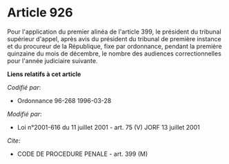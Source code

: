 # Article 926

Pour l'application du premier alinéa de l'article 399, le président du tribunal supérieur d'appel, après avis du président du
tribunal de première instance et du procureur de la République, fixe par ordonnance, pendant la première quinzaine du mois de
décembre, le nombre des audiences correctionnelles pour l'année judiciaire suivante.

**Liens relatifs à cet article**

_Codifié par_:

  - Ordonnance 96-268 1996-03-28

_Modifié par_:

  - Loi n°2001-616 du 11 juillet 2001 - art. 75 (V) JORF 13 juillet 2001

_Cite_:

  - CODE DE PROCEDURE PENALE - art. 399 (M)
